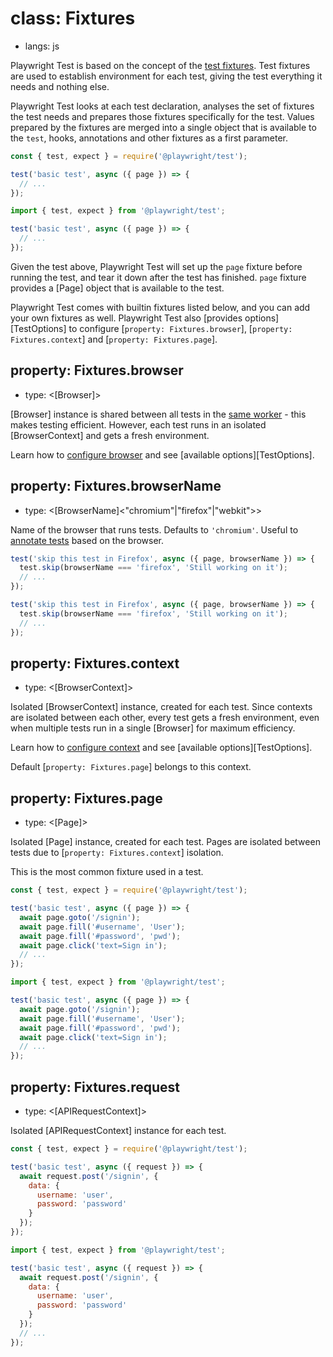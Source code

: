 # class: Fixtures
* langs: js

Playwright Test is based on the concept of the [test fixtures](../test-fixtures.md). Test fixtures are used to establish environment for each test, giving the test everything it needs and nothing else.

Playwright Test looks at each test declaration, analyses the set of fixtures the test needs and prepares those fixtures specifically for the test. Values prepared by the fixtures are merged into a single object that is available to the `test`, hooks, annotations and other fixtures as a first parameter.

```js tab=js-js
const { test, expect } = require('@playwright/test');

test('basic test', async ({ page }) => {
  // ...
});
```

```js tab=js-ts
import { test, expect } from '@playwright/test';

test('basic test', async ({ page }) => {
  // ...
});
```

Given the test above, Playwright Test will set up the `page` fixture before running the test, and tear it down after the test has finished. `page` fixture provides a [Page] object that is available to the test.

Playwright Test comes with builtin fixtures listed below, and you can add your own fixtures as well. Playwright Test also [provides options][TestOptions] to  configure [`property: Fixtures.browser`], [`property: Fixtures.context`] and [`property: Fixtures.page`].

## property: Fixtures.browser
- type: <[Browser]>

[Browser] instance is shared between all tests in the [same worker](../test-parallel.md) - this makes testing efficient. However, each test runs in an isolated [BrowserContext]  and gets a fresh environment.

Learn how to [configure browser](../test-configuration.md) and see [available options][TestOptions].

## property: Fixtures.browserName
- type: <[BrowserName]<"chromium"|"firefox"|"webkit">>

Name of the browser that runs tests. Defaults to `'chromium'`. Useful to [annotate tests](../test-annotations.md) based on the browser.

```js tab=js-js
test('skip this test in Firefox', async ({ page, browserName }) => {
  test.skip(browserName === 'firefox', 'Still working on it');
  // ...
});
```

```js tab=js-ts
test('skip this test in Firefox', async ({ page, browserName }) => {
  test.skip(browserName === 'firefox', 'Still working on it');
  // ...
});
```

## property: Fixtures.context
- type: <[BrowserContext]>

Isolated [BrowserContext] instance, created for each test. Since contexts are isolated between each other, every test gets a fresh environment, even when multiple tests run in a single [Browser] for maximum efficiency.

Learn how to [configure context](../test-configuration.md) and see [available options][TestOptions].

Default [`property: Fixtures.page`] belongs to this context.

## property: Fixtures.page
- type: <[Page]>

Isolated [Page] instance, created for each test. Pages are isolated between tests due to [`property: Fixtures.context`] isolation.

This is the most common fixture used in a test.

```js tab=js-js
const { test, expect } = require('@playwright/test');

test('basic test', async ({ page }) => {
  await page.goto('/signin');
  await page.fill('#username', 'User');
  await page.fill('#password', 'pwd');
  await page.click('text=Sign in');
  // ...
});
```

```js tab=js-ts
import { test, expect } from '@playwright/test';

test('basic test', async ({ page }) => {
  await page.goto('/signin');
  await page.fill('#username', 'User');
  await page.fill('#password', 'pwd');
  await page.click('text=Sign in');
  // ...
});
```

## property: Fixtures.request
- type: <[APIRequestContext]>

Isolated [APIRequestContext] instance for each test.

```js tab=js-js
const { test, expect } = require('@playwright/test');

test('basic test', async ({ request }) => {
  await request.post('/signin', {
    data: {
      username: 'user',
      password: 'password'
    }
  });
});
```

```js tab=js-ts
import { test, expect } from '@playwright/test';

test('basic test', async ({ request }) => {
  await request.post('/signin', {
    data: {
      username: 'user',
      password: 'password'
    }
  });
  // ...
});
```
